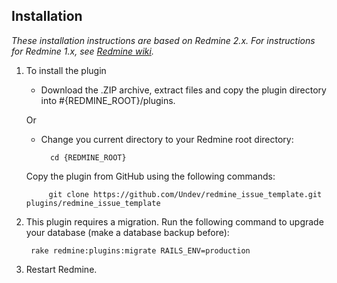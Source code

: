 
## Installation

*These installation instructions are based on Redmine 2.x. For instructions for Redmine 1.x, see [Redmine wiki](http://www.redmine.org/projects/redmine/wiki/Plugins).*

1. To install the plugin
    * Download the .ZIP archive, extract  files and copy the plugin directory into #{REDMINE_ROOT}/plugins.
    
    Or

    * Change you current directory to your Redmine root directory:  

            cd {REDMINE_ROOT}
 
   Copy the plugin from GitHub using the following commands:

            git clone https://github.com/Undev/redmine_issue_template.git plugins/redmine_issue_template

2. This plugin requires a migration. Run the following command to upgrade your database (make a database backup before):  

        rake redmine:plugins:migrate RAILS_ENV=production

3. Restart Redmine.
